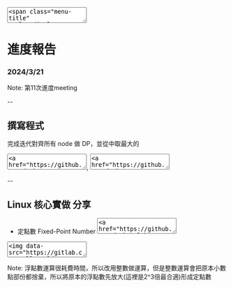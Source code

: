 <textarea>
<span class="menu-title" style="display: none">2024/3/21</span>
</textarea>

# 進度報告
### 2024/3/21

Note:
第11次進度meeting

--

## 撰寫程式
完成迭代對齊所有 node 做 DP，並從中取最大的
<textarea><a href="https://github.com/dockyu/vector-compression/blob/99d56d1e1cf7410122c93e0ea9adfa19c94c6b09" target="_blank">99d56d1</a></textarea>, 
<textarea><a href="https://github.com/dockyu/vector-compression/blob/99d56d1e1cf7410122c93e0ea9adfa19c94c6b09/compressions/one_d_one_vector.py#L47" target="_blank">brute_force_v2</a></textarea>

--

## Linux 核心實做 分享
+ 定點數 Fixed-Point Number <textarea><a href="https://github.com/dockyu/lab0-c/blob/3f51788aea7d00092cd66676e795a4158a7dc332/agents/fpmath.h" target="_blank">fpmath.h</a></textarea>
<textarea>
<img data-src="https://gitlab.com/HelloWorldOvO/presentation-resource/-/raw/main/20240321/binarypointrepresentation.png" alt="Binary Point" class="r-stretch">
</textarea>

Note:
浮點數運算很耗費時間，所以改用整數做運算，但是整數運算會把原本小數點部份都捨棄，所以將原本的浮點數先放大(這裡是2^3倍最合適)形成定點數
